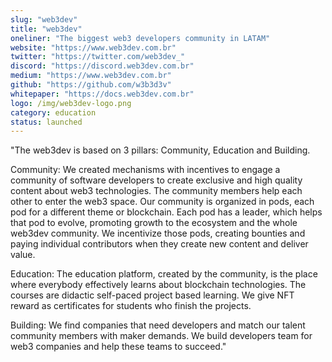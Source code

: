 ```yaml
---
slug: "web3dev"
title: "web3dev"
oneliner: "The biggest web3 developers community in LATAM"
website: "https://www.web3dev.com.br"
twitter: "https://twitter.com/web3dev_"
discord: "https://discord.web3dev.com.br"
medium: "https://www.web3dev.com.br"
github: "https://github.com/w3b3d3v"
whitepaper: "https://docs.web3dev.com.br"
logo: /img/web3dev-logo.png
category: education
status: launched
---
```


"The web3dev is based on 3 pillars: Community, Education and Building. 
 
Community: We created mechanisms with incentives to engage a community of software developers to create exclusive and high quality content about web3 technologies. The community members help each other to enter the web3 space. Our community is organized in pods, each pod for a different theme or blockchain. Each pod has a leader, which helps that pod to evolve, promoting growth to the ecosystem and the whole web3dev community. We incentivize those pods, creating bounties and paying individual contributors when they create new content and deliver value.

Education: The education platform, created by the community, is the place where everybody effectively learns about blockchain technologies. The courses are didactic self-paced project based learning. We give NFT reward as certificates for students who finish the projects.

Building: We find companies that need developers and match our talent community members with maker demands. We build developers team for web3 companies and help these teams to succeed."
